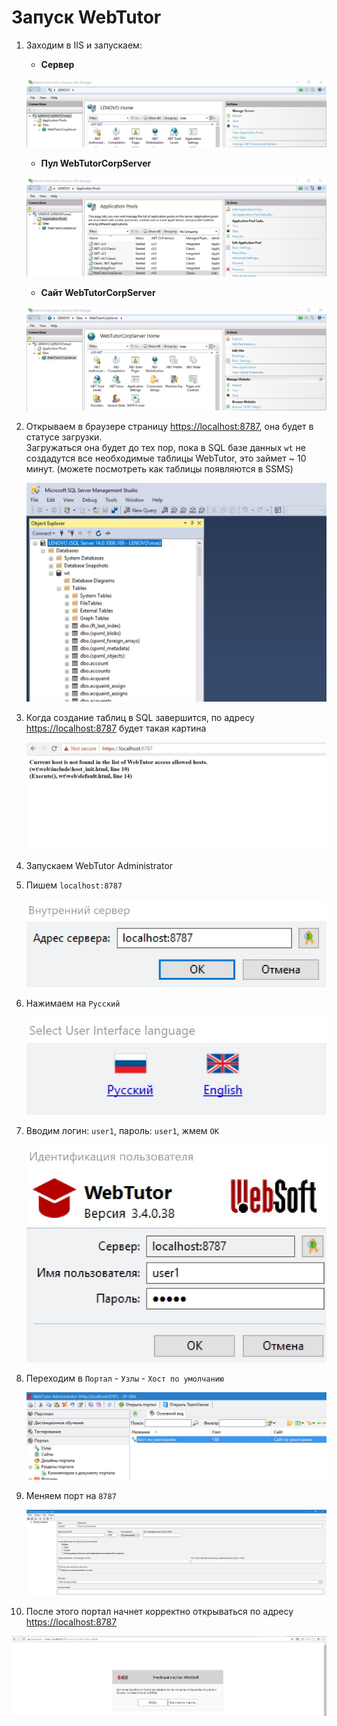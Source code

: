 # Запуск WebTutor

1. Заходим в IIS и запускаем: 

    * **Сервер**  

    ![](./1.jpg)  

    * **Пул WebTutorCorpServer**  

    ![](./2.jpg)

    * **Сайт WebTutorCorpServer**  

    ![](./3.jpg)

2. Открываем в браузере страницу [https://localhost:8787](https://www.gitbook.com/book/maksimyurkov/progressive-webtutor/edit#), она будет в статусе загрузки.  
   Загружаться она будет до тех пор, пока в SQL базе данных `wt` не создадутся все необходимые таблицы WebTutor, это займет ~ 10 минут. (можете посмотреть как таблицы появляются в SSMS)

   ![](./4.jpg)

3. Когда создание таблиц в SQL завершится, по адресу [https://localhost:8787](https://localhost:8787) будет такая картина  

   ![](./5.jpg)

4. Запускаем WebTutor Administrator

5. Пишем `localhost:8787`  

   ![](./6.jpg)

6. Нажимаем на `Русский`  

   ![](./7.jpg)

7. Вводим логин: `user1`, пароль: `user1`, жмем `ОК`  

   ![](./8.jpg)

8. Переходим в  `Портал` - `Узлы` - `Хост по умолчанию`  

   ![](./9.jpg)

9. Меняем порт на `8787`  

   ![](./10.jpg)

10. После этого портал начнет корректно открываться по адресу [https://localhost:8787](https://localhost:8787)  

   ![](./11.jpg)



